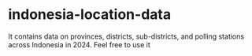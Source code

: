 # indonesia-location-data
It contains data on provinces, districts, sub-districts, and polling stations across Indonesia in 2024. Feel free to use it
